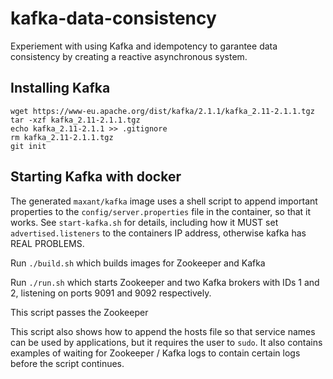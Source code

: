 # kafka-data-consistency

Experiement with using Kafka and idempotency to garantee data consistency by creating a reactive asynchronous system.

## Installing Kafka

    wget https://www-eu.apache.org/dist/kafka/2.1.1/kafka_2.11-2.1.1.tgz
    tar -xzf kafka_2.11-2.1.1.tgz
    echo kafka_2.11-2.1.1 >> .gitignore
    rm kafka_2.11-2.1.1.tgz
    git init

## Starting Kafka with docker

The generated `maxant/kafka` image uses a shell script to append important properties to the
`config/server.properties` file in the container, so that it works.
See `start-kafka.sh` for details, including how it MUST set
`advertised.listeners` to the containers IP address, otherwise kafka has
REAL PROBLEMS.

Run `./build.sh` which builds images for Zookeeper and Kafka

Run `./run.sh` which starts Zookeeper and two Kafka brokers with IDs 1 and 2,
listening on ports 9091 and 9092 respectively.

This script passes the Zookeeper

This script also shows how to append the hosts file so that service names can
be used by applications, but it requires the user to `sudo`. It also contains
examples of waiting for Zookeeper / Kafka logs to contain certain logs before
the script continues.


